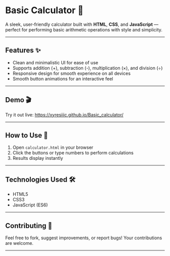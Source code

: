 # Basic Calculator 🧮

A sleek, user-friendly calculator built with **HTML**, **CSS**, and **JavaScript** — perfect for performing basic arithmetic operations with style and simplicity.

---

## Features ✨

- Clean and minimalistic UI for ease of use  
- Supports addition (+), subtraction (-), multiplication (×), and division (÷)  
- Responsive design for smooth experience on all devices  
- Smooth button animations for an interactive feel  

---

## Demo 🎬

Try it out live: https://xyresiiic.github.io/Basic_calculator/

---

## How to Use 🚀

1. Open `calculator.html` in your browser  
2. Click the buttons or type numbers to perform calculations  
3. Results display instantly  

---

## Technologies Used 🛠️

- HTML5  
- CSS3  
- JavaScript (ES6)  

---

## Contributing 🤝

Feel free to fork, suggest improvements, or report bugs! Your contributions are welcome.

---
